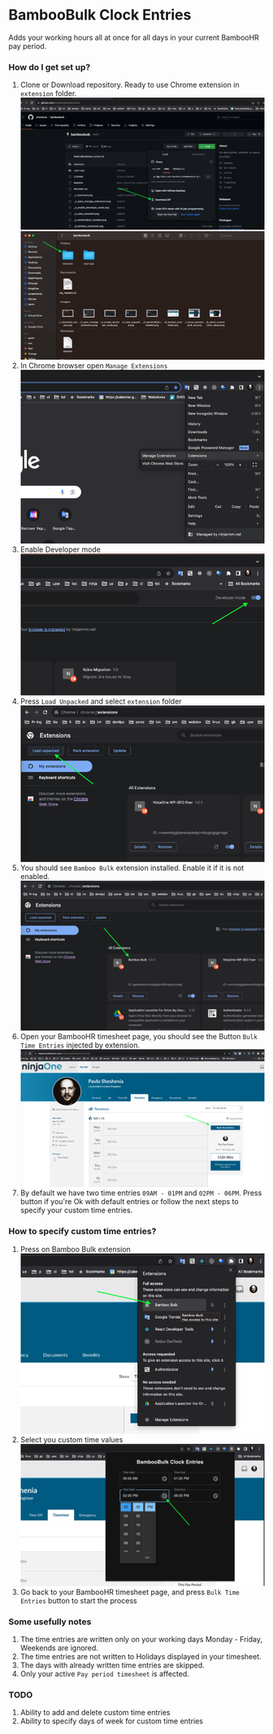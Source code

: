 # BambooBulk Clock Entries

Adds your working hours all at once for all days in your current BambooHR pay period.

### How do I get set up?  

1) Clone or Download repository. Ready to use Chrome extension in `extension` folder.
![](_1_1_download.png)
![](_1_download.png)
2) In Chrome browser open `Manage Extensions`
![](_2_open_manage_extensions.png)
3) Enable Developer mode
![](_3_enable_developer_mode.png)
4) Press `Load Unpacked` and select `extension` folder
![](_4_load_unpacked.png)
5) You should see `Bamboo Bulk` extension installed. Enable it if it is not enabled.
![](_5_bambooBulk_installed.png)
6) Open your BambooHR timesheet page, you should see the Button `Bulk Time Entries` injected by extension.
![](_6_bamboo_timesheet.png)
7) By default we have two time entries `09AM - 01PM` and `02PM - 06PM`. 
Press button if you're Ok with default entries or follow the next steps to specify your custom time entries.

### How to specify custom time entries? 

1) Press on Bamboo Bulk extension
![](_7_press_bamboo_bulk_ext.png)
2) Select you custom time values
![](_8_select_custom_time_values.png)
3) Go back to your BambooHR timesheet page, and press `Bulk Time Entries` button to start the process

### Some usefully notes

1) The time entries are written only on your working days Monday - Friday, Weekends are ignored.
2) The time entries are not written to Holidays displayed in your timesheet.
3) The days with already written time entries are skipped.
4) Only your active `Pay period timesheet` is affected.

### TODO

1) Ability to add and delete custom time entries
2) Ability to specify days of week for custom time entries